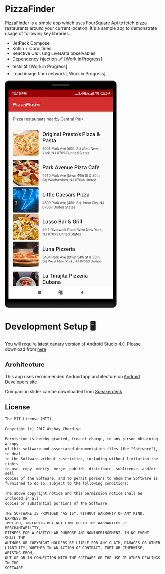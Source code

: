 # PizzaFinder

PizzaFinder is a simple app which uses FourSquare Api to fetch pizza restaurants around your current location. 
It's a sample app to demonstrate usage of following key libraries. 

- JetPack Compose
- Kotlin + Coroutines
- Reactive UIs using LiveData observables
- Dependency injection 🗡 [Work in Progress]
- tests 🛠 [Work in Progress]
- Load image from network [ Work in Progress]


![Image](screenshots/screenshot_1.png)


# Development Setup 🖥

You will require latest canary version of Android Studio 4.0. Please download from [here](https://developer.android.com/studio/preview)

## Architecture

This app uses recommended Android app architecture on [Android Developers site](https://developer.android.com/jetpack/docs/guide)


Companion slides can be downloaded from [Speakerdeck](https://speakerdeck.com/hassanabidpk/improving-app-performance-with-kotlin-coroutines)

## License

    The MIT License (MIT)
    
    Copyright (c) 2017 Akshay Chordiya
    
    Permission is hereby granted, free of charge, to any person obtaining a copy
    of this software and associated documentation files (the "Software"), to deal
    in the Software without restriction, including without limitation the rights
    to use, copy, modify, merge, publish, distribute, sublicense, and/or sell
    copies of the Software, and to permit persons to whom the Software is
    furnished to do so, subject to the following conditions:

    The above copyright notice and this permission notice shall be included in all
    copies or substantial portions of the Software.

    THE SOFTWARE IS PROVIDED "AS IS", WITHOUT WARRANTY OF ANY KIND, EXPRESS OR
    IMPLIED, INCLUDING BUT NOT LIMITED TO THE WARRANTIES OF MERCHANTABILITY,
    FITNESS FOR A PARTICULAR PURPOSE AND NONINFRINGEMENT. IN NO EVENT SHALL THE
    AUTHORS OR COPYRIGHT HOLDERS BE LIABLE FOR ANY CLAIM, DAMAGES OR OTHER
    LIABILITY, WHETHER IN AN ACTION OF CONTRACT, TORT OR OTHERWISE, ARISING FROM,
    OUT OF OR IN CONNECTION WITH THE SOFTWARE OR THE USE OR OTHER DEALINGS IN THE
    SOFTWARE.